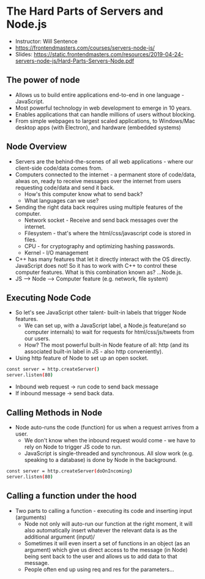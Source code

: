 # The Hard Parts of Servers and Node.js

* Instructor: Will Sentence
* <https://frontendmasters.com/courses/servers-node-js/>
* Slides: <https://static.frontendmasters.com/resources/2019-04-24-servers-node-js/Hard-Parts-Servers-Node.pdf>

## The power of node

* Allows us to build entire applications end-to-end in one language - JavaScript.
* Most powerful technology in web development to emerge in 10 years.
* Enables applications that can handle millions of users without blocking.
* From simple webpages to largest scaled applications, to Windows/Mac desktop apps (with Electron), and hardware (embedded systems)

## Node Overview

* Servers are the behind-the-scenes of all web applications - where our client-side code/data comes from.
* Computers connected to the internet - a permanent store of code/data, alwas on, ready to receive messages over the internet from users requesting code/data and send it back.
  * How's this computer know what to send back?
  * What languages can we use?
* Sending the right data back requires using multiple features of the computer.
  * Network socket - Receive and send back messages over the internet.
  * Filesystem - that's where the html/css/javascript code is stored in files.
  * CPU - for cryptography and optimizing hashing passwords.
  * Kernel - I/O management
* C++ has many features that let it directly interact with the OS directly. JavaScript does not! So it has to work with C++ to control these computer features. What is this combination known as? ...Node.js.
* JS --> Node --> Computer feature (e.g. network, file system)

## Executing Node Code

* So let's see JavaScript other talent- built-in labels that trigger Node features.
  * We can set up, with a JavaScript label, a Node.js feature(and so computer internals) to wait for requests for html/css/js/tweets from our users.
  * How? The most powerful built-in Node feature of all: http (and its associated built-in label in JS - also http conveniently).
* Using http feature of Node to set up an open socket.

```bash
const server = http.createServer()
server.listen(80)
```

* Inbound web request -> run code to send back message
* If inbound message -> send back data.

## Calling Methods in Node

* Node auto-runs the code (function) for us when a request arrives from a user.
  * We don't know when the inbound request would come - we have to rely on Node to trigger JS code to run.
  * JavaScript is single-threaded and synchronous. All slow work (e.g. speaking to a database) is done by Node in the background.

```bash
const server = http.createServer(doOnIncoming)
server.listen(80)
```

## Calling a function under the hood

* Two parts to calling a function - executing its code and inserting input (arguments)
  * Node not only will auto-run our function at the right moment, it will also automatically insert whatever the relevant data is as the additional argument (input)/
  * Sometimes it will even insert a set of functions in an object (as an argument) which give us direct access to the message (in Node) being sent back to the user and allows us to add data to that message.
  * People often end up using req and res for the parameters...